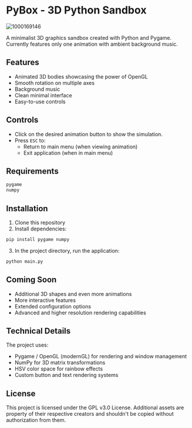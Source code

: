 # PyBox - 3D Python Sandbox

![1000169146](https://github.com/user-attachments/assets/2d8a571a-6bde-4fdd-a7e9-5ee68cdec4fd)

A minimalist 3D graphics sandbox created with Python and Pygame. Currently features only one animation with ambient background music.

## Features

- Animated 3D bodies showcasing the power of OpenGL
- Smooth rotation on multiple axes
- Background music
- Clean minimal interface
- Easy-to-use controls

## Controls

- Click on the desired animation button to show the simulation.
- Press `ESC` to:
  - Return to main menu (when viewing animation)
  - Exit application (when in main menu)

## Requirements

```python
pygame
numpy
```

## Installation

1. Clone this repository
2. Install dependencies:
```sh
pip install pygame numpy
```

3. In the project directory, run the application:
```sh
python main.py
```

## Coming Soon

- Additional 3D shapes and even more animations
- More interactive features
- Extended configuration options
- Advanced and higher resolution rendering capabilities

## Technical Details

The project uses:
- Pygame / OpenGL (modernGL) for rendering and window management
- NumPy for 3D matrix transformations
- HSV color space for rainbow effects
- Custom button and text rendering systems

## License

This project is licensed under the GPL v3.0 License. Additional assets are property of their respective creators and shouldn't be copied without authorization from them.
